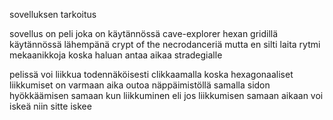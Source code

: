 sovelluksen tarkoitus

sovellus on peli joka on käytännössä cave-explorer hexan gridillä käytännössä lähempänä crypt of the necrodanceriä mutta en silti laita rytmi
mekaanikkoja koska haluan antaa aikaa stradegialle

pelissä voi liikkua todennäköisesti clikkaamalla koska hexagonaaliset liikkumiset on varmaan aika outoa näppäimistöllä samalla sidon hyökkäämisen samaan
kun liikkuminen eli jos liikkumisen samaan aikaan voi iskeä niin sitte iskee

